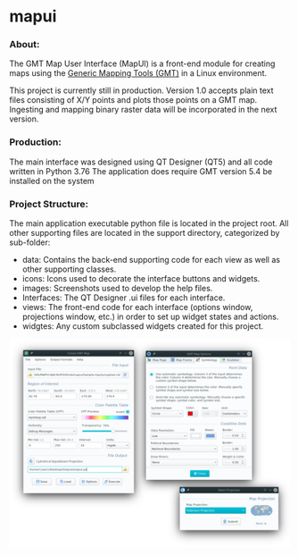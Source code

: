 # mapui

### About:
The GMT Map User Interface (MapUI) is a front-end module for creating maps using the [Generic Mapping Tools (GMT)](https://gmt.soest.hawaii.edu/) in a Linux environment. 

This project is currently still in production. Version 1.0 accepts plain text files consisting of X/Y points and plots those points on a GMT map. Ingesting and mapping binary raster data will be incorporated in the next version. 

### Production:
The main interface was designed using QT Designer (QT5) and all code written in Python 3.76
The application does require GMT version 5.4 be installed on the system

### Project Structure:
The main application executable python file is located in the project root. All other supporting files are located in the support directory, categorized by sub-folder:
* data: Contains the back-end supporting code for each view as well as other supporting classes.
* icons: Icons used to decorate the interface buttons and widgets.
* images: Screenshots used to develop the help files.
* Interfaces: The QT Designer .ui files for each interface.
* views: The front-end code for each interface (options window, projections window, etc.) in order to set up widget states and actions.
* widgtes: Any custom subclassed widgets created for this project.

![User Interface](/mapui/support/images/example.png)
